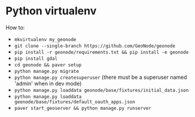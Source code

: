 # Python virtualenv

How to:
* `mkvirtualenv my_geonode`
* `git clone --single-branch https://github.com/GeoNode/geonode`
* `pip install -r geonode/requirements.txt && pip install -e geonode`
* `pip install gdal`
* `cd geonode && paver setup`
* `python manage.py migrate`
* `python manage.py createsuperuser` (there must be a superuser named 'admin' when in dev mode)
* `python manage.py loaddata geonode/base/fixtures/initial_data.json`
* `python manage.py loaddata geonode/base/fixtures/default_oauth_apps.json`
* `paver start_geoserver && python manage.py runserver`

